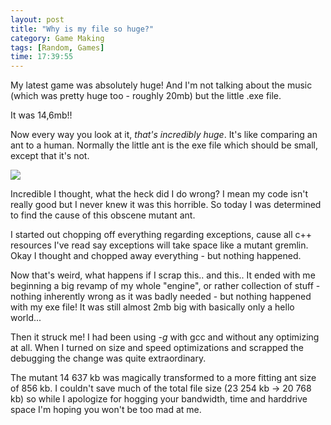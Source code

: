 ```yaml
---
layout: post
title: "Why is my file so huge?"
category: Game Making
tags: [Random, Games]
time: 17:39:55
---
```

My latest game was absolutely huge! And I'm not talking about the music (which was pretty huge too - roughly 20mb) but the little .exe file.

It was 14,6mb!!

Now every way you look at it, *that's incredibly huge*. It's like comparing an ant to a human. Normally the little ant is the exe file which should be small, except that it's not.

<div class="center"><img src="http://www.kent.net/robotech/gallery/images/ant.gif" /></div>

Incredible I thought, what the heck did I do wrong? I mean my code isn't really good but I never knew it was this horrible. So today I was determined to find the cause of this obscene mutant ant.

I started out chopping off everything regarding exceptions, cause all c++ resources I've read say exceptions will take space like a mutant gremlin. Okay I thought and chopped away everything - but nothing happened.

Now that's weird, what happens if I scrap this.. and this.. It ended with me beginning a big revamp of my whole "engine", or rather collection of stuff - nothing inherently wrong as it was badly needed - but nothing happened with my exe file! It was still almost 2mb big with basically only a hello world...

Then it struck me! I had been using *-g* with gcc and without any optimizing at all. When I turned on size and speed optimizations and scrapped the debugging the change was quite extraordinary.

The mutant 14 637 kb was magically transformed to a more fitting ant size of 856 kb. I couldn't save much of the total file size (23 254 kb -> 20 768 kb) so while I apologize for hogging your bandwidth, time and harddrive space I'm hoping you won't be too mad at me.


